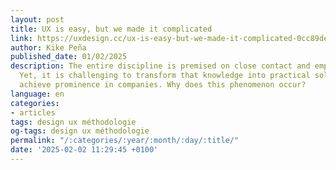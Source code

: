 ```yaml
---
layout: post
title: UX is easy, but we made it complicated
link: https://uxdesign.cc/ux-is-easy-but-we-made-it-complicated-0cc89deebc10
author: Kike Peña
published_date: 01/02/2025
description: The entire discipline is premised on close contact and empathy with users.
  Yet, it is challenging to transform that knowledge into practical solutions and
  achieve prominence in companies. Why does this phenomenon occur?
language: en
categories:
- articles
tags: design ux méthodologie
og-tags: design ux méthodologie
permalink: "/:categories/:year/:month/:day/:title/"
date: '2025-02-02 11:29:45 +0100'
---
```

